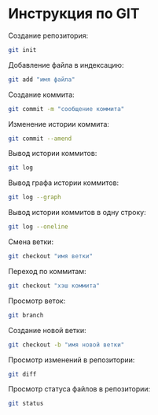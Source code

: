 # Инструкция по GIT

Создание репозитория:
```sh
git init
```

Добавление файла в индексацию:
```sh
git add "имя файла"
```

Создание коммита:
```sh
git commit -m "сообщение коммита"
```

Изменение истории коммита:
```sh
git commit --amend
```

Вывод истории коммитов:
```sh
git log
```

Вывод графа истории коммитов:
```sh
git log --graph
```

Вывод истории коммитов в одну строку:
```sh
git log --oneline
```

Смена ветки:
```sh
git checkout "имя ветки"
```

Переход по коммитам:
```sh
git checkout "хэш коммита"
```

Просмотр веток:
```sh
git branch
```

Создание новой ветки:
```sh
git checkout -b "имя новой ветки"
```

Просмотр изменений в репозитории:
```sh
git diff
```

Просмотр статуса файлов в репозитории:
```sh
git status
```
